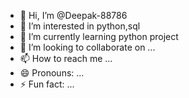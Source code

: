 - 👋 Hi, I’m @Deepak-88786
- 👀 I’m interested in python,sql
- 🌱 I’m currently learning python project
- 💞️ I’m looking to collaborate on ...
- 📫 How to reach me ...
- 😄 Pronouns: ...
- ⚡ Fun fact: ...

<!---
Deepak-88786/Deepak-88786 is a ✨ special ✨ repository because its `README.md` (this file) appears on your GitHub profile.
You can click the Preview link to take a look at your changes.
--->
